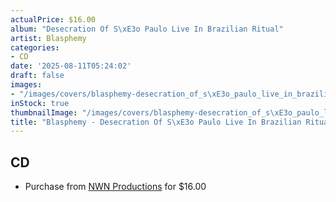```yaml
---
actualPrice: $16.00
album: "Desecration Of S\xE3o Paulo Live In Brazilian Ritual"
artist: Blasphemy
categories:
- CD
date: '2025-08-11T05:24:02'
draft: false
images:
- "/images/covers/blasphemy-desecration_of_s\xE3o_paulo_live_in_brazilian_ritual.jpg"
inStock: true
thumbnailImage: "/images/covers/blasphemy-desecration_of_s\xE3o_paulo_live_in_brazilian_ritual-thumb.jpg"
title: "Blasphemy - Desecration Of S\xE3o Paulo Live In Brazilian Ritual"
---
```


## CD
* Purchase from [NWN Productions](http://shop.nwnprod.com/index.php?route=product/product&path=93&product_id=57436&sort=pd.name&order=ASC) for $16.00
